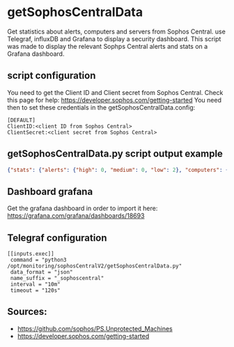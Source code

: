 # getSophosCentralData
Get statistics about alerts, computers and servers from Sophos Central. use Telegraf, influxDB and Grafana to display a security dashboard. This script was made to display the relevant Sophps Central alerts and stats on a Grafana dashboard.

## script configuration
You need to get the Client ID and Client secret from Sophos Central. Check this page for help: https://developer.sophos.com/getting-started
You need then to set these credentials in the getSophosCentralData.config:
```
[DEFAULT]
ClientID:<client ID from Sophos Central>
ClientSecret:<client secret from Sophos Central>
```

## getSophosCentralData.py script output example 
```json
{"stats": {"alerts": {"high": 0, "medium": 0, "low": 2}, "computers": {"total": 334, "good": 323, "suspicious": 11, "bad": 0, "unknown": 0, "totalnotok": 11, "osStats": {"Windows 10 Pro 10.0.18363": 37, "Windows 10 Pro 10.0.19045": 217, "Windows 10 Pro 10.0.16299": 16, "Windows 10 Pro 10.0.17763": 16, "Windows 10 Pro 10.0.19042": 35, "Windows 10 Pro 10.0.19044": 5, "Windows 10 Enterprise 10.0.19045": 2, "Windows 10 Pro for Workstations 10.0.17763": 2, "Windows 7 Professional Service Pack 1 6.1.7601": 3, "Windows 10 Enterprise 10.0.19044": 1}}, "servers": {"total": 85, "good": 85, "suspicious": 0, "bad": 0, "unknown": 0, "totalnotok": 0, "osStats": {"Windows Server 2019 Datacenter 10.0.17763": 13, "Windows Server 2019 Standard 10.0.17763": 32, "Windows Server 2016 Standard 10.0.14393": 20, "Ubuntu 20.04.6 LTS 0.0.0": 4, "Windows Server 2012 R2 Standard 6.3.9600": 8, "Windows Server 2012 Datacenter 6.2.9200": 3, "Ubuntu 22.04.2 LTS 0.0.0": 1, "Windows Server 2019 Essentials 10.0.17763": 1}}}}
```

## Dashboard grafana
Get the grafana dashboard in order to import it here: https://grafana.com/grafana/dashboards/18693

## Telegraf configuration
```
[[inputs.exec]]
 command = "python3 /opt/monitoring/sophosCentralV2/getSophosCentralData.py"
 data_format = "json"
 name_suffix = "_sophoscentral"
 interval = "10m"
 timeout = "120s"
```

## Sources:
- https://github.com/sophos/PS.Unprotected_Machines
- https://developer.sophos.com/getting-started
